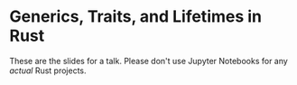 # Generics, Traits, and Lifetimes in Rust

These are the slides for a talk. Please don't use Jupyter Notebooks for any _actual_ Rust projects. 

